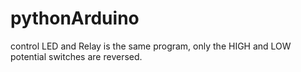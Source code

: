 # pythonArduino
control LED and Relay is the same program, only the HIGH and LOW potential switches are reversed.